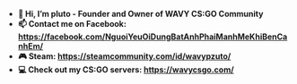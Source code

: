 - **👋 Hi, I’m pluto - Founder and Owner of WAVY CS:GO Community**
- **📫 Contact me on Facebook: https://facebook.com/NguoiYeuOiDungBatAnhPhaiManhMeKhiBenCanhEm/**
- **🎮 Steam: https://steamcommunity.com/id/wavypzuto/**
- **💻 Check out my CS:GO servers: https://wavycsgo.com/**

<!---
dracoG0D/dracoG0D is a ✨ special ✨ repository because its `README.md` (this file) appears on your GitHub profile.
You can click the Preview link to take a look at your changes.
--->
